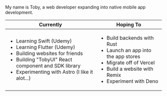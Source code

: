 My name is Toby, a web developer expanding into native mobile app development.

| Currently | Hoping To |
| ------ | ------ |
| <ul><li>Learning Swift (Udemy)</li><li>Learning Flutter (Udemy)</li><li>Building websites for friends</li><li>Building "TobyUI" React component and SDK library</li><li>Experimenting with Astro (I like it alot...)</li></ul> | <ul><li>Build backends with Rust</li><li>Launch an app into the app stores</li><li>Migrate off of Vercel</li><li>Build a website with Remix</li><li>Experiment with Deno</li></ul>|
